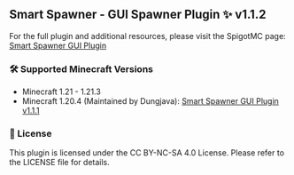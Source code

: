## Smart Spawner - GUI Spawner Plugin ✨ v1.1.2
For the full plugin and additional resources, please visit the SpigotMC page: [Smart Spawner GUI Plugin](https://www.spigotmc.org/resources/smart-spawner-gui-spawner-plugin%E2%9C%A8-1-21-1-21-3-%EF%B8%8F.120743/)

### 🛠️ Supported Minecraft Versions
- Minecraft 1.21 - 1.21.3
- Minecraft 1.20.4 (Maintained by Dungjava): [Smart Spawner GUI Plugin v1.1.1](https://github.com/mclunarsmp/Smart-Spawner-Plugin)

### 📜 License
This plugin is licensed under the CC BY-NC-SA 4.0 License. Please refer to the LICENSE file for details.
